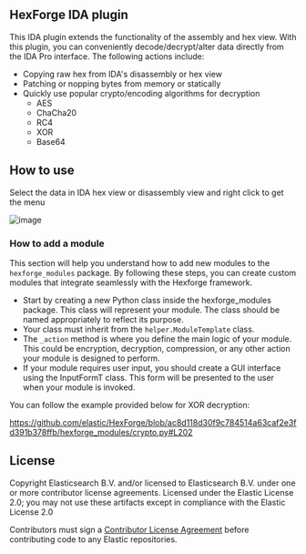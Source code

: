 ## HexForge IDA plugin
This IDA plugin extends the functionality of the assembly and hex view. With this plugin, you can conveniently decode/decrypt/alter data directly from the IDA Pro interface. The following actions include:
- Copying raw hex from IDA's disassembly or hex view
- Patching or nopping bytes from memory or statically
- Quickly use popular crypto/encoding algorithms for decryption
  - AES
  - ChaCha20
  - RC4
  - XOR
  - Base64


## How to use
Select the data in IDA hex view or disassembly view and right click to get the menu

![image](https://github.com/user-attachments/assets/fb597d92-a12e-4755-b305-506197724014)


### How to add a module
This section will help you understand how to add new modules to the `hexforge_modules` package. By following these steps, you can create custom modules that integrate seamlessly with the Hexforge framework.

- Start by creating a new Python class inside the hexforge_modules package. This class will represent your module. The class should be named appropriately to reflect its purpose.
- Your class must inherit from the `helper.ModuleTemplate` class.
- The `_action` method is where you define the main logic of your module. This could be encryption, decryption, compression, or any other action your module is designed to perform.
- If your module requires user input, you should create a GUI interface using the InputFormT class. This form will be presented to the user when your module is invoked.

You can follow the example provided below for XOR decryption:

https://github.com/elastic/HexForge/blob/ac8d118d30f9c784514a63caf2e3fd391b378ffb/hexforge_modules/crypto.py#L202


## License

Copyright Elasticsearch B.V. and/or licensed to Elasticsearch B.V. under one or more contributor license agreements. Licensed under the Elastic License 2.0; you may not use these artifacts except in compliance with the Elastic License 2.0

Contributors must sign a [Contributor License Agreement](https://www.elastic.co/contributor-agreement) before contributing code to any Elastic repositories.
